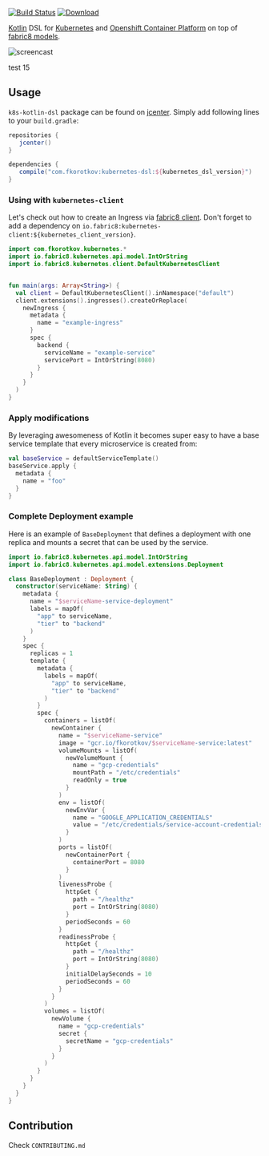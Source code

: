 [![Build Status](https://travis-ci.org/fkorotkov/k8s-kotlin-dsl.svg?branch=master)](https://travis-ci.org/fkorotkov/k8s-kotlin-dsl)
[![Download](https://api.bintray.com/packages/fkorotkov/maven/k8s-kotlin-dsl/images/download.svg) ](https://bintray.com/fkorotkov/maven/k8s-kotlin-dsl/_latestVersion)

[Kotlin](https://kotlinlang.org) DSL for [Kubernetes](https://kubernetes.io/) and [Openshift Container Platform](https://www.openshift.com/container-platform/) on top of [fabric8 models](https://github.com/fabric8io/kubernetes-model).

![screencast](demo.gif)

test 15

## Usage

`k8s-kotlin-dsl` package can be found on [jcenter](https://bintray.com/bintray/jcenter?filterByPkgName=k8s-kotlin-dsl). Simply add following lines to your `build.gradle`:
 
 ```groovy
repositories {
    jcenter()
} 
 
dependencies {
    compile("com.fkorotkov:kubernetes-dsl:${kubernetes_dsl_version}")
}
```

### Using with `kubernetes-client`

Let's check out how to create an Ingress via [fabric8 client](https://github.com/fabric8io/kubernetes-client). Don't forget to add a dependency on `io.fabric8:kubernetes-client:${kubernetes_client_version}`.

```kotlin
import com.fkorotkov.kubernetes.*
import io.fabric8.kubernetes.api.model.IntOrString
import io.fabric8.kubernetes.client.DefaultKubernetesClient


fun main(args: Array<String>) {
  val client = DefaultKubernetesClient().inNamespace("default")
  client.extensions().ingresses().createOrReplace(
    newIngress {
      metadata {
        name = "example-ingress"
      }
      spec {
        backend {
          serviceName = "example-service"
          servicePort = IntOrString(8080)
        }
      }
    }
  )
}
```

### Apply modifications

By leveraging awesomeness of Kotlin it becomes super easy to have a base service template that every microservice is created from:
 
```kotlin
val baseService = defaultServiceTemplate()
baseService.apply {
  metadata {
    name = "foo"
  }
}
```

### Complete Deployment example

Here is an example of `BaseDeployment` that defines a deployment with one replica and mounts a secret that can be used by the service.

```kotlin
import io.fabric8.kubernetes.api.model.IntOrString
import io.fabric8.kubernetes.api.model.extensions.Deployment

class BaseDeployment : Deployment {
  constructor(serviceName: String) {
    metadata {
      name = "$serviceName-service-deployment"
      labels = mapOf(
        "app" to serviceName,
        "tier" to "backend"
      )
    }
    spec {
      replicas = 1
      template {
        metadata {
          labels = mapOf(
            "app" to serviceName,
            "tier" to "backend"
          )
        }
        spec {
          containers = listOf(
            newContainer {
              name = "$serviceName-service"
              image = "gcr.io/fkorotkov/$serviceName-service:latest"
              volumeMounts = listOf(
                newVolumeMount {
                  name = "gcp-credentials"
                  mountPath = "/etc/credentials"
                  readOnly = true
                }
              )
              env = listOf(
                newEnvVar {
                  name = "GOOGLE_APPLICATION_CREDENTIALS"
                  value = "/etc/credentials/service-account-credentials.json"
                }
              )
              ports = listOf(
                newContainerPort {
                  containerPort = 8080
                }
              )
              livenessProbe {
                httpGet {
                  path = "/healthz"
                  port = IntOrString(8080)
                }
                periodSeconds = 60
              }
              readinessProbe {
                httpGet {
                  path = "/healthz"
                  port = IntOrString(8080)
                }
                initialDelaySeconds = 10
                periodSeconds = 60
              }
            }
          )
          volumes = listOf(
            newVolume {
              name = "gcp-credentials"
              secret {
                secretName = "gcp-credentials"
              }
            }
          )
        }
      }
    }
  }
}
```

## Contribution

Check `CONTRIBUTING.md`
